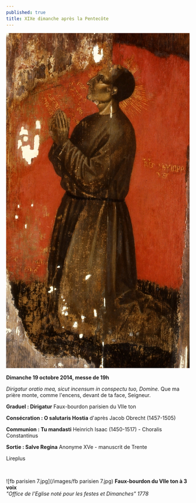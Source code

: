 ```yaml
---
published: true
title: XIXe dimanche après la Pentecôte
---
```


![Prière.jpg](/images/Prière.jpg)

**Dimanche 19 octobre 2014, messe de 19h**

*Dirigatur oratio mea, sicut incensum in conspectu tuo, Domine.*
Que ma prière monte, comme l'encens, devant de ta face, Seigneur.

**Graduel : Dirigatur**
Faux-bourdon parisien du VIIe ton

**Consécration : O salutaris Hostia**
d'après Jacob Obrecht (1457-1505)

**Communion : Tu mandasti**
Heinrich Isaac (1450-1517) - Choralis Constantinus

**Sortie : Salve Regina**
Anonyme XVe - manuscrit de Trente

Lireplus

&nbsp;

![fb parisien 7.jpg](/images/fb parisien 7.jpg)
**Faux-bourdon du VIIe ton à 3 voix**  
*"Office de l'Eglise noté pour les festes et Dimanches" 1778*